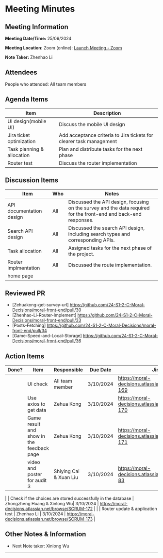 # Meeting Minutes

## Meeting Information

**Meeting Date/Time:** 25/09/2024

**Meeting Location:** Zoom (online): [Launch Meeting - Zoom](https://anu.zoom.us/j/82320892529?pwd=r1sFRKhalHhXKuCi4eFE72RrBUwuor.1)

**Note Taker:** Zhenhao Li

## Attendees

People who attended: All team members

## Agenda Items

| Item                       | Description                                                         |
| -------------------------- | ------------------------------------------------------------------- |
| UI design(mobile UI)       | Discuss the mobile UI design                                        |
| Jira ticket optimization   | Add acceptance criteria to Jira tickets for clearer task management |
| Task planning & allocation | Plan and distribute tasks for the next phase                        |
| Router test                | Discuss the router implementation                                   |

## Discussion Items

| Item                                      | Who | Notes                                                                                                            |
| ----------------------------------------- | --- | ---------------------------------------------------------------------------------------------------------------- |
| API documentation design                  | All | Discussed the API design, focusing on the survey and the data required for the front-end and back-end responses. |
| Search API design                         | All | Discussed the search API design, including search types and corresponding APIs.                                  |
| Task allocation                           | All | Assigned tasks for the next phase of the project.                                                                |
| Router implmentation                      | All | Discussed the route implementation.                                                                              |
| home page 

## Reviewed PR

- [Zehuakong-get-survey-url] https://github.com/24-S1-2-C-Moral-Decisions/moral-front-end/pull/30
- [Zhenhao-Li-Router-Implement] https://github.com/24-S1-2-C-Moral-Decisions/moral-front-end/pull/33
- [Posts-Fetching] https://github.com/24-S1-2-C-Moral-Decisions/moral-front-end/pull/34
- [Game-Speed-and-Local-Storage] https://github.com/24-S1-2-C-Moral-Decisions/moral-front-end/pull/36

## Action Items

| Done? | Item                                                                                    | Responsible            | Due Date   | Jira Ticket                                                                                    |
| ----- | --------------------------------------------------------------------------------------- | ---------------------- | ---------- | ---------------------------------------------------------------------------------------------- |
|    | UI check                                                 | All team member  | 3/10/2024 |           https://moral-decisions.atlassian.net/browse/SCRUM-169                                                                                     |
|    | Use axios to get data                                                         | Zehua Kong             | 3/10/2024 |             https://moral-decisions.atlassian.net/browse/SCRUM-170                                                                                   |
|    | Game result and show in the feedback page                                  | Zehua Kong      | 3/10/2024 |      https://moral-decisions.atlassian.net/browse/SCRUM-171                                                                                          |
|    | video and poster for audit 3 | Shiying Cai & Xuan Liu | 3/10/2024 |  https://moral-decisions.atlassian.net/browse/SCRUM-83 |

|    | Check if the choices are stored successfully in the database | Zhongzheng Huang  & Xinlong Wu| 3/10/2024 | https://moral-decisions.atlassian.net/browse/SCRUM-172 | 
|    | Router update & application test | Zhenhao Li |  3/10/2024 |  https://moral-decisions.atlassian.net/browse/SCRUM-173 |
## Other Notes & Information

- Next Note taker: Xinlong Wu

---
